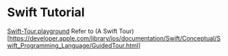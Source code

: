# Swift Tutorial


[Swift-Tour.playground](https://github.com/shoheiyokoyama/tutorial-swift/blob/master/Swift-Tour.playground/Contents.swift)
Refer to (A Swift Tour)[https://developer.apple.com/library/ios/documentation/Swift/Conceptual/Swift_Programming_Language/GuidedTour.html]
